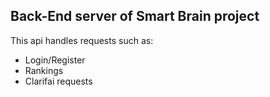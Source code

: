 ## Back-End server of Smart Brain project

This api handles requests such as:

- Login/Register
- Rankings
- Clarifai requests
